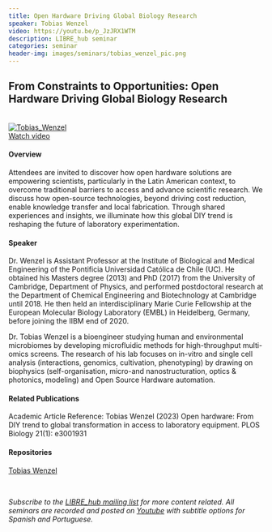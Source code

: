 ```yaml
---
title: Open Hardware Driving Global Biology Research
speaker: Tobias Wenzel
video: https://youtu.be/p_JzJRX1WTM
description: LIBRE_hub seminar
categories: seminar
header-img: images/seminars/tobias_wenzel_pic.png
---
```


## From Constraints to Opportunities: Open Hardware Driving Global Biology Research

<br>

<div class="thumbnail-container">
  <a href="https://youtu.be/p_JzJRX1WTM">
    <img class="thumbnail" src="http://img.youtube.com/vi/p_JzJRX1WTM/0.jpg" alt="Tobias_Wenzel">
    <div class="overlay">
      <span class="text">Watch video</span>
    </div>
  </a>
</div>

#### Overview
Attendees are invited to discover how open hardware solutions are empowering scientists, particularly in the Latin American context, to overcome traditional barriers to access and advance scientific research. We discuss how open-source technologies, beyond driving cost reduction, enable knowledge transfer and local fabrication. Through shared experiences and insights, we illuminate how this global DIY trend is reshaping the future of laboratory experimentation.

#### Speaker
Dr. Wenzel is Assistant Professor at the Institute of Biological and Medical Engineering of the Pontificia Universidad Católica de Chile (UC). He obtained his Masters degree (2013) and PhD (2017) from the University of Cambridge, Department of Physics, and performed postdoctoral research at the Department of Chemical Engineering and Biotechnology at Cambridge until 2018. He then held an interdisciplinary Marie Curie Fellowship at the European Molecular Biology Laboratory (EMBL) in Heidelberg, Germany, before joining the IIBM end of 2020.

Dr. Tobias Wenzel is a bioengineer studying human and environmental microbiomes by developing microfluidic methods for high-throughput multi-omics screens. The research of his lab focuses on in-vitro and single cell analysis (interactions, genomics, cultivation, phenotyping) by drawing on biophysics (self-organisation, micro-and nanostructuration, optics & photonics, modeling) and Open Source Hardware automation.

#### Related Publications
Academic Article Reference: Tobias Wenzel (2023) Open hardware: From DIY trend to global transformation in access to laboratory equipment. PLOS Biology 21(1): e3001931

#### Repositories
[Tobias Wenzel](https://ingenieriabiologicaymedica.uc.cl/es/personas/academicos/823-tobias-wenzel)

<br>

*Subscribe to the [LIBRE_hub mailing list](https://mailchi.mp/2efa11be3d6b/libre_hub) for more content related. All seminars are recorded and posted on [Youtube](https://www.youtube.com/channel/UCKaffupDA8KKrDE0rd668Xw) with subtitle options for Spanish and Portuguese.*
